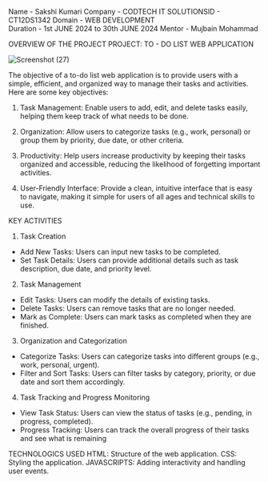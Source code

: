 Name - Sakshi Kumari 
Company - CODTECH IT SOLUTIONSID - CT12DS1342 
Domain - WEB DEVELOPMENT  
Duration - 1st JUNE 2024 to 30th JUNE 2024 
Mentor - Mujbain Mohammad 

OVERVIEW OF THE PROJECT
PROJECT: TO - DO LIST WEB APPLICATION


![Screenshot (27)](https://github.com/sakshiiie12/CODTECH---Task-1/assets/171537924/2a9979d0-e9ff-4fac-b5ff-e1346d16e26d)

The objective of a to-do list web application is to provide users with a simple, efficient, and organized way to manage their tasks and activities. Here are some key objectives:

1. Task Management: Enable users to add, edit, and delete tasks easily, helping them keep track of what needs to be done.

2. Organization: Allow users to categorize tasks (e.g., work, personal) or group them by priority, due date, or other criteria.

3. Productivity: Help users increase productivity by keeping their tasks organized and accessible, reducing the likelihood of forgetting important activities.

4. User-Friendly Interface: Provide a clean, intuitive interface that is easy to navigate, making it simple for users of all ages and technical skills to use.

   

KEY ACTIVITIES
1. Task Creation
- Add New Tasks: Users can input new tasks to be completed.
- Set Task Details: Users can provide additional details such as task description, due date, and priority level.

2. Task Management
- Edit Tasks: Users can modify the details of existing tasks.
- Delete Tasks: Users can remove tasks that are no longer needed.
- Mark as Complete: Users can mark tasks as completed when they are finished.
  
3. Organization and Categorization
- Categorize Tasks: Users can categorize tasks into different groups (e.g., work, personal, urgent).
- Filter and Sort Tasks: Users can filter tasks by category, priority, or due date and sort them accordingly.

4. Task Tracking and Progress Monitoring
- View Task Status: Users can view the status of tasks (e.g., pending, in progress, completed).
- Progress Tracking: Users can track the overall progress of their tasks and see what is remaining


TECHNOLOGICS USED
HTML:  Structure of the web application. 
CSS:  Styling the application.
JAVASCRIPTS:  Adding interactivity and handling user events.
